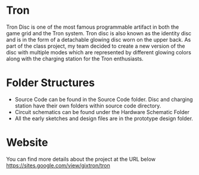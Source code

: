 # Tron

Tron Disc is one of the most famous programmable artifact in both the game grid and the Tron system. Tron disc is also known as the identity disc and is in the form of a detachable glowing disc worn on the upper back. As part of the class project, my team decided to create a new version of the disc with multiple modes which are represented by different glowing colors along with the charging station for the Tron enthusiasts. 

# Folder Structures

  - Source Code can be found in the Source Code folder. Disc and charging station have their own folders within source code directory.
  - Circuit schematics can be found under the Hardware Schematic Folder
  - All the early sketches and design files are in the prototype design folder.
  
  # Website
  
  You can find more details about the project at the URL below
  https://sites.google.com/view/gixtron/tron
